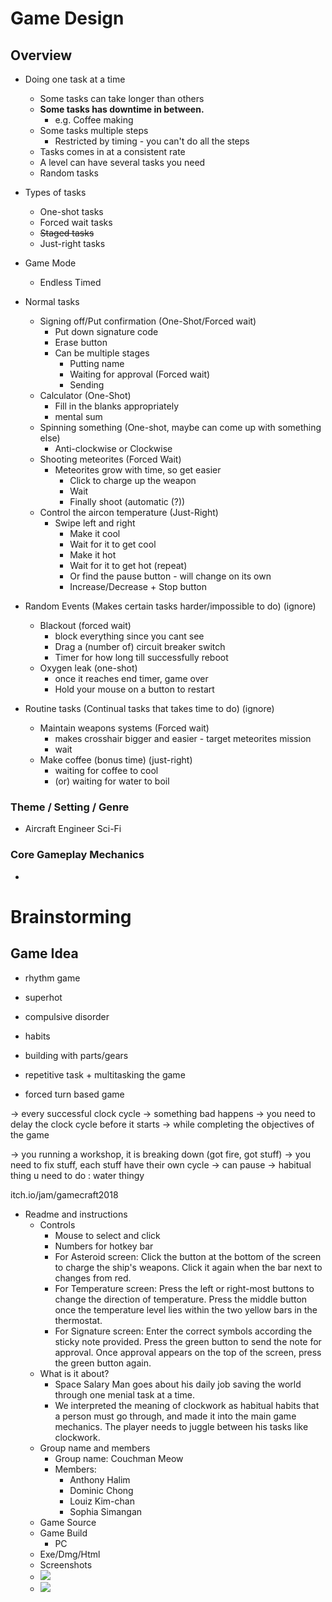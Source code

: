 # Game Design
## Overview
- Doing one task at a time
    - Some tasks can take longer than others
    - **Some tasks has downtime in between.**
        - e.g. Coffee making
    - Some tasks multiple steps
        - Restricted by timing - you can't do all the steps
    - Tasks comes in at a consistent rate
    - A level can have several tasks you need
    - Random tasks

- Types of tasks
    - One-shot tasks
    - Forced wait tasks
    - ~~Staged tasks~~
    - Just-right tasks

- Game Mode
    - Endless Timed

- Normal tasks
    - Signing off/Put confirmation (One-Shot/Forced wait)
        - Put down signature code
        - Erase button
        - Can be multiple stages
            - Putting name
            - Waiting for approval (Forced wait)
            - Sending
    - Calculator (One-Shot)
        - Fill in the blanks appropriately
        - mental sum
    - Spinning something (One-shot, maybe can come up with something else)
        - Anti-clockwise or Clockwise
    - Shooting meteorites (Forced Wait)
        - Meteorites grow with time, so get easier
            - Click to charge up the weapon
            - Wait
            - Finally shoot (automatic (?))
    - Control the aircon temperature (Just-Right)
        - Swipe left and right
            - Make it cool
            - Wait for it to get cool
            - Make it hot
            - Wait for it to get hot (repeat)
            - Or find the pause button - will change on its own
            - Increase/Decrease + Stop button 

- Random Events (Makes certain tasks harder/impossible to do) (ignore)
    - Blackout (forced wait)
        - block everything since you cant see
        - Drag a (number of) circuit breaker switch
        - Timer for how long till successfully reboot
    - Oxygen leak (one-shot)
        - once it reaches end timer, game over
        - Hold your mouse on a button to restart

- Routine tasks (Continual tasks that takes time to do) (ignore)
    - Maintain weapons systems (Forced wait)
        - makes crosshair bigger and easier - target meteorites mission
        - wait
    - Make coffee (bonus time) (just-right)
        - waiting for coffee to cool
        - (or) waiting for water to boil

### Theme / Setting / Genre

- Aircraft Engineer Sci-Fi

### Core Gameplay Mechanics

-

# Brainstorming
## Game Idea

- rhythm game
- superhot
- compulsive disorder
- habits
- building with parts/gears

- repetitive task + multitasking the game
- forced turn based game
 
-> every successful clock cycle -> something bad happens
-> you need to delay the clock cycle before it starts
-> while completing the objectives of the game

-> you running a workshop, it is breaking down (got fire, got stuff)
-> you need to fix stuff, each stuff have their own cycle
-> can pause 
-> habitual thing u need to do : water thingy 

itch.io/jam/gamecraft2018

- Readme and instructions
    - Controls
        - Mouse to select and click
        - Numbers for hotkey bar
        - For Asteroid screen: Click the button at the bottom of the screen to charge the ship's weapons. Click it again when the bar next to changes from red.
        - For Temperature screen: Press the left or right-most buttons to change the direction of temperature. Press the middle button once the temperature level lies within the two yellow bars in the thermostat.
        - For Signature screen: Enter the correct symbols according the sticky note provided. Press the green button to send the note for approval. Once approval appears on the top of the screen, press the green button again.
    - What is it about?
        - Space Salary Man goes about his daily job saving the world through one menial task at a time.
        - We interpreted the meaning of clockwork as habitual habits that a person must go through, and made it into the main game mechanics. The player needs to juggle between his tasks like clockwork.
    - Group name and members
        - Group name: Couchman Meow
        - Members:
            - Anthony Halim
            - Dominic Chong
            - Louiz Kim-chan 
            - Sophia Simangan
    - Game Source
    - Game Build
        - PC
    - Exe/Dmg/Html
    - Screenshots
    - ![](https://i.imgur.com/Xe2uXIY.jpg)
    - ![](https://i.imgur.com/tcieHlR.png)





